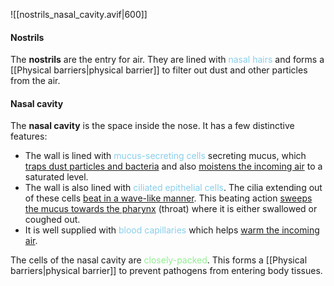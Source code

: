 ![[nostrils_nasal_cavity.avif|600]]

#### Nostrils
The **nostrils** are the entry for air. They are lined with <span style="color: skyblue">nasal hairs</span> and forms a [[Physical barriers|physical barrier]] to filter out dust and other particles from the air.

#### Nasal cavity
The **nasal cavity** is the space inside the nose. It has a few distinctive features:
- The wall is lined with <span style="color: skyblue">mucus-secreting cells</span> secreting mucus, which <u>traps dust particles and bacteria</u> and also <u>moistens the incoming air</u> to a saturated level.
- The wall is also lined with <span style="color: skyblue">ciliated epithelial cells</span>. The cilia extending out of these cells <u>beat in a wave-like manner</u>. This beating action <u>sweeps the mucus towards the pharynx</u> (throat) where it is either swallowed or coughed out.
- It is well supplied with <span style="color: skyblue">blood capillaries</span> which helps <u>warm the incoming air</u>.

The cells of the nasal cavity are <span style="color: lightgreen">closely-packed</span>. This forms a [[Physical barriers|physical barrier]] to prevent pathogens from entering body tissues.

